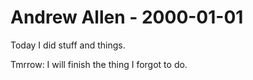 # Andrew Allen - 2000-01-01

Today I did stuff and things.

Tmrrow: I will finish the thing I forgot to do.
